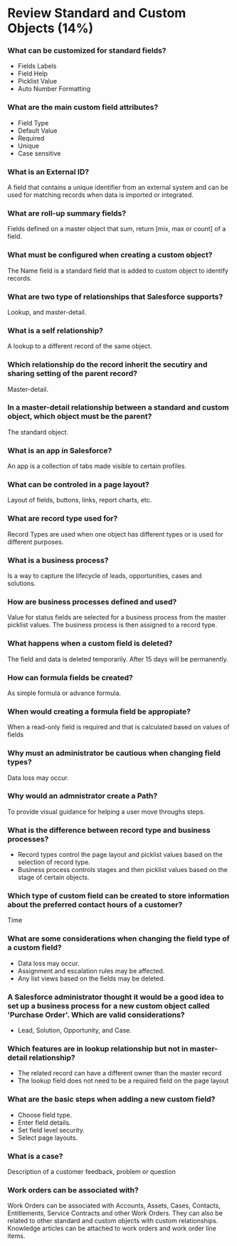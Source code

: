 <h1> Review Standard and Custom Objects (14%)</h1>

### What can be customized for standard fields?
* Fields Labels
* Field Help
* Picklist Value
* Auto Number Formatting

### What are the main custom field attributes?
* Field Type
* Default Value
* Required
* Unique
* Case sensitive

### What is an External ID?
A field that contains a unique identifier from an external system and can be used for matching records when data is imported or integrated.

### What are roll-up summary fields?
Fields defined on a master object that sum, return [mix, max or count] of a field. 

### What must be configured when creating a custom object?
The Name field is a standard field that is added to custom object to identify records.

### What are two type of relationships that Salesforce supports?
Lookup, and master-detail.

### What is a self relationship?
A lookup to a different record of the same object.

### Which relationship do the record inherit the secutiry and sharing setting of the parent record?
Master-detail.

### In a master-detail relationship between a standard and custom object, which object must be the parent? 
The standard object.

### What is an app in Salesforce? 
An app is a collection of tabs made visible to certain profiles.

### What can be controled in a page layout? 
Layout of fields, buttons, links, report charts, etc.

### What are record type used for? 
Record Types are used when one object has different types or is used for different purposes.

### What is a business process? 
Is a way to capture the lifecycle of leads, opportunities, cases and solutions.

### How are business processes defined and used? 
Value for status fields are selected for a business process from the master picklist values. The business process is then assigned to a record type.

### What happens when a custom field is deleted? 
The field and data is deleted temporarily. After 15 days will be permanently.

### How can formula fields be created? 
As simple formula or advance formula.

### When would creating a formula field be appropiate? 
When a read-only field is required and that is calculated based on values of fields

### Why must an administrator be cautious when changing field types? 
Data loss may occur.

### Why would an admnistrator create a Path? 
To provide visual guidance for helping a user move throughs steps.

### What is the difference between record type and business processes? 
* Record types control the page layout and picklist values based on the selection of record type.
* Business process controls stages and then picklist values based on the stage of certain objects.

### Which type of custom field can be created to store information about the preferred contact hours of a customer?
Time

### What are some considerations when changing the field type of a custom field?
* Data loss may occur.
* Assignment and escalation rules may be affected.
* Any list views based on the fields may be deleted.

### A Salesforce administrator thought it would be a good idea to set up a business process for a new custom object called 'Purchase Order'. Which are valid considerations?
* Lead, Solution, Opportunity, and Case.

### Which features are in lookup relationship but not in master-detail relationship?
* The related record can have a different owner than the master record
* The lookup field does not need to be a required field on the page layout

### What are the basic steps when adding a new custom field?
* Choose field type.
* Enter field details.
* Set field level security.
* Select page layouts.

### What is a case?
 Description of a customer feedback, problem or question

### Work orders can be associated with?
Work Orders can be associated with Accounts, Assets, Cases, Contacts, Entitlements, Service Contracts and other Work Orders. They can also be related to other standard and custom objects with custom relationships. Knowledge articles can be attached to work orders and work order line items.
